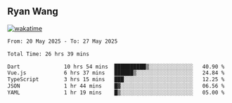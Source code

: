 ## Ryan Wang

[![wakatime](https://wakatime.com/badge/user/6f4ce45f-b03c-4eb3-b701-4b95e0885d94.svg)](https://wakatime.com/@6f4ce45f-b03c-4eb3-b701-4b95e0885d94)

<!--START_SECTION:waka-->

```txt
From: 20 May 2025 - To: 27 May 2025

Total Time: 26 hrs 39 mins

Dart              10 hrs 54 mins  ██████████▒░░░░░░░░░░░░░░   40.90 %
Vue.js            6 hrs 37 mins   ██████▒░░░░░░░░░░░░░░░░░░   24.84 %
TypeScript        3 hrs 15 mins   ███░░░░░░░░░░░░░░░░░░░░░░   12.25 %
JSON              1 hr 44 mins    █▓░░░░░░░░░░░░░░░░░░░░░░░   06.56 %
YAML              1 hr 19 mins    █▒░░░░░░░░░░░░░░░░░░░░░░░   05.00 %
```

<!--END_SECTION:waka-->
